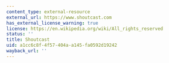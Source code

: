 ```yaml
---
content_type: external-resource
external_url: https://www.shoutcast.com
has_external_license_warning: true
license: https://en.wikipedia.org/wiki/All_rights_reserved
status: ''
title: Shoutcast
uid: a1cc6c8f-4f57-404a-a145-fa0592d19242
wayback_url: ''
---
```

